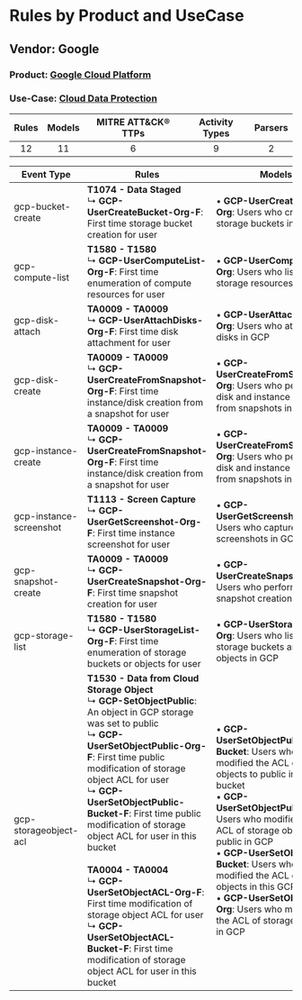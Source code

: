 Rules by Product and UseCase
============================
Vendor: Google
--------------
### Product: [Google Cloud Platform](../ds_google_google_cloud_platform.md)
### Use-Case: [Cloud Data Protection](../../../../UseCases/uc_cloud_data_protection.md)

| Rules | Models | MITRE ATT&CK® TTPs | Activity Types | Parsers |
|:-----:|:------:|:------------------:|:--------------:|:-------:|
|  12   |   11   |         6          |       9        |    2    |

| Event Type    | Rules    | Models    |
| ---- | ---- | ---- |
| gcp-bucket-create       | <b>T1074 - Data Staged</b><br> ↳ <b>GCP-UserCreateBucket-Org-F</b>: First time storage bucket creation for user    |  • <b>GCP-UserCreateBucket-Org</b>: Users who created storage buckets in GCP    |
| gcp-compute-list        | <b>T1580 - T1580</b><br> ↳ <b>GCP-UserComputeList-Org-F</b>: First time enumeration of compute resources for user    |  • <b>GCP-UserComputeList-Org</b>: Users who listed storage resources in GCP    |
| gcp-disk-attach         | <b>TA0009 - TA0009</b><br> ↳ <b>GCP-UserAttachDisks-Org-F</b>: First time disk attachment for user    |  • <b>GCP-UserAttachDisks-Org</b>: Users who attached disks in GCP    |
| gcp-disk-create         | <b>TA0009 - TA0009</b><br> ↳ <b>GCP-UserCreateFromSnapshot-Org-F</b>: First time instance/disk creation from a snapshot for user    |  • <b>GCP-UserCreateFromSnapshot-Org</b>: Users who performed disk and instance creations from snapshots in GCP    |
| gcp-instance-create     | <b>TA0009 - TA0009</b><br> ↳ <b>GCP-UserCreateFromSnapshot-Org-F</b>: First time instance/disk creation from a snapshot for user    |  • <b>GCP-UserCreateFromSnapshot-Org</b>: Users who performed disk and instance creations from snapshots in GCP    |
| gcp-instance-screenshot | <b>T1113 - Screen Capture</b><br> ↳ <b>GCP-UserGetScreenshot-Org-F</b>: First time instance screenshot for user    |  • <b>GCP-UserGetScreenshot-Org</b>: Users who captured screenshots in GCP    |
| gcp-snapshot-create     | <b>TA0009 - TA0009</b><br> ↳ <b>GCP-UserCreateSnapshot-Org-F</b>: First time snapshot creation for user    |  • <b>GCP-UserCreateSnapshot-Org</b>: Users who performed snapshot creations in GCP    |
| gcp-storage-list        | <b>T1580 - T1580</b><br> ↳ <b>GCP-UserStorageList-Org-F</b>: First time enumeration of storage buckets or objects for user    |  • <b>GCP-UserStorageList-Org</b>: Users who listed storage buckets and objects in GCP    |
| gcp-storageobject-acl   | <b>T1530 - Data from Cloud Storage Object</b><br> ↳ <b>GCP-SetObjectPublic</b>: An object in GCP storage was set to public<br> ↳ <b>GCP-UserSetObjectPublic-Org-F</b>: First time public modification of storage object ACL for user<br> ↳ <b>GCP-UserSetObjectPublic-Bucket-F</b>: First time public modification of storage object ACL for user in this bucket<br><br><b>TA0004 - TA0004</b><br> ↳ <b>GCP-UserSetObjectACL-Org-F</b>: First time modification of storage object ACL for user<br> ↳ <b>GCP-UserSetObjectACL-Bucket-F</b>: First time modification of storage object ACL for user in this bucket |  • <b>GCP-UserSetObjectPublic-Bucket</b>: Users who modified the ACL of storage objects to public in this GCP bucket<br> • <b>GCP-UserSetObjectPublic-Org</b>: Users who modified the ACL of storage objects to public in GCP<br> • <b>GCP-UserSetObjectACL-Bucket</b>: Users who modified the ACL of storage objects in this GCP bucket<br> • <b>GCP-UserSetObjectACL-Org</b>: Users who modified the ACL of storage objects in GCP |